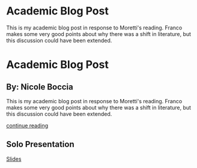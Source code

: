 # Academic Blog Post

This is my academic blog post in response to Moretti's reading. Franco makes some very good points about why there was a shift in literature, but this discussion could have been extended.

# Academic Blog Post

## By: Nicole Boccia

This is my academic blog post in response to Moretti's reading. Franco makes some very good points about why there was a shift in literature, but this discussion could have been extended.

[continue reading](blog)


## Solo Presentation 
[Slides](https://nicoleboccia.github.io/presentation.github.io/.)

